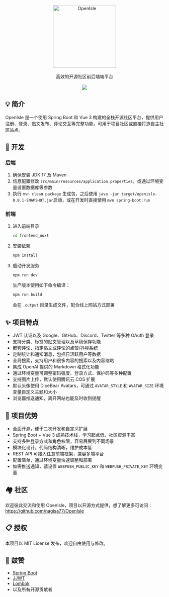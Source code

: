 <p align="center">
  <img alt="OpenIsle" src="https://openisle-1307107697.cos.ap-guangzhou.myqcloud.com/assert/image.png" width="200">
  <br><br>
  高效的开源社区前后端端平台
  <br><br>
  <a href="LICENSE"><img src="https://img.shields.io/badge/license-MIT-blue.svg?style=flat-square"></a>
</p>

## 💡 简介

OpenIsle 是一个使用 Spring Boot 和 Vue 3 构建的全栈开源社区平台，提供用户注册、登录、贴文发布、评论交互等完整功能，可用于项目社区或直接打造自主社区站点。

## 🚧 开发

### 后端

1. 确保安装 JDK 17 及 Maven
2. 信息配置修改 `src/main/resources/application.properties`，或通过环境变量设置数据库等参数
3. 执行 `mvn clean package` 生成包，之后使用 `java -jar target/openisle-0.0.1-SNAPSHOT.jar`启动，或在开发时直接使用 `mvn spring-boot:run`

### 前端

1. 进入前端目录
    ```bash
    cd frontend_nuxt
    ```
2. 安装依赖
    ```bash
    npm install
    ```
3. 启动开发服务
    ```bash
    npm run dev
    ```

    生产版本使用如下命令编译：

    ```bash
    npm run build
    ```

    会在 `.output` 目录生成文件，配合线上网站方式部署

## ✨ 项目特点

- JWT 认证以及 Google、GitHub、Discord、Twitter 等多种 OAuth 登录
- 支持分类、标签的贴文管理以及草稿保存功能
- 嵌套评论、指定贴文或评论的点赞/抖弹系统
- 定制统计和通知消息，包括日活跃用户等数据
- 全局搜索，支持用户和很多内容的搜索以及内容缩略
- 集成 OpenAI 提供的 Markdown 格式化功能
- 通过环境变量可调整密码强度、登录方式、保护码等多种配置
- 支持图片上传，默认使用腾讯云 COS 扩展
- 默认头像使用 DiceBear Avatars，可通过 `AVATAR_STYLE` 和 `AVATAR_SIZE` 环境变量自定义主题和大小
- 浏览器推送通知，离开网站也能及时收到提醒

## 🌟 项目优势

- 全面开源，便于二次开发和自定义扩展
- Spring Boot + Vue 3 成熟技术栈，学习起点低，社区资源丰富
- 支持多种登录方式和角色权限，容易展展到不同场景
- 模块化设计，代码结构清晰，维护成本低
- REST API 可接入任意前端框架，兼容多端平台
- 配置简单，通过环境变量快速调整和部署
- 如需推送通知，请设置 `WEBPUSH_PUBLIC_KEY` 和 `WEBPUSH_PRIVATE_KEY` 环境变量

## 🏘️ 社区

欢迎彼此交流和使用 OpenIsle，项目以开源方式提供，想了解更多可访问：<https://github.com/nagisa77/OpenIsle>

## 📋 授权

本项目以 MIT License 发布，欢迎自由使用与修改。

## 🙏 鼓赞

- [Spring Boot](https://spring.io/projects/spring-boot)
- [JJWT](https://github.com/jwtk/jjwt)
- [Lombok](https://github.com/projectlombok/lombok)
- 以及所有开源贡献者
